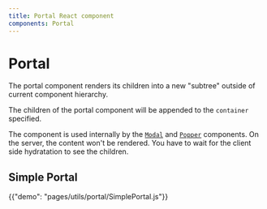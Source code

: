 ```yaml
---
title: Portal React component
components: Portal
---
```


# Portal

<p class="description">The portal component renders its children into a new "subtree" outside of current component hierarchy.</p>

The children of the portal component will be appended to the `container` specified.

The component is used internally by the [`Modal`](/utils/modal/) and [`Popper`](/utils/popper/) components. On the server, the content won't be rendered. You have to wait for the client side hydratation to see the children.

## Simple Portal

{{"demo": "pages/utils/portal/SimplePortal.js"}}

